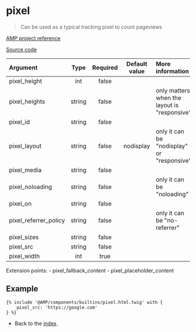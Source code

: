 # pixel
> Can be used as a typical tracking pixel to count pageviews

[AMP project reference][1]

[Source code][2]

| Argument              | Type       | Required | Default value | More information                              | 
|:----------------------|:----------:|:--------:|:-------------:|:----------------------------------------------|
| pixel_height          | int        | false    |               |                                               |
| pixel_heights         | string     | false    |               | only matters when the layout is "responsive"  |
| pixel_id              | string     | false    |               |                                               |
| pixel_layout          | string     | false    | nodisplay     | only it can be "nodisplay" or "responsive"    |
| pixel_media           | string     | false    |               |                                               |
| pixel_noloading       | string     | false    |               | only it can be "noloading"                    |
| pixel_on              | string     | false    |               |                                               |
| pixel_referrer_policy | string     | false    |               | only it can be "no-referrer"                  |
| pixel_sizes           | string     | false    |               |                                               |
| pixel_src             | string     | false    |               |                                               |
| pixel_width           | int        | true     |               |                                               |

Extension points:
    - pixel_fallback_content
    - pixel_placeholder_content

## Example

```twig
{% include '@AMP/components/builtins/pixel.html.twig' with {
    pixel_src: 'https://google.com'
} %}
```

- Back to the [index](../../index.md).

[1]: https://github.com/ampproject/amphtml/blob/master/builtins/amp-pixel.md
[2]: https://github.com/benatespina/AMPTwigTheme/blob/master/templates/components/builtins/pixel.html.twig
